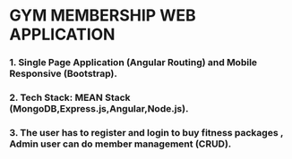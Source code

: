 # GYM MEMBERSHIP WEB APPLICATION 
### 1. Single Page Application (Angular Routing) and Mobile Responsive (Bootstrap).
### 2. Tech Stack:  MEAN Stack (MongoDB,Express.js,Angular,Node.js).
### 3. The user has to register and login to buy fitness packages , Admin user can do member management (CRUD).


